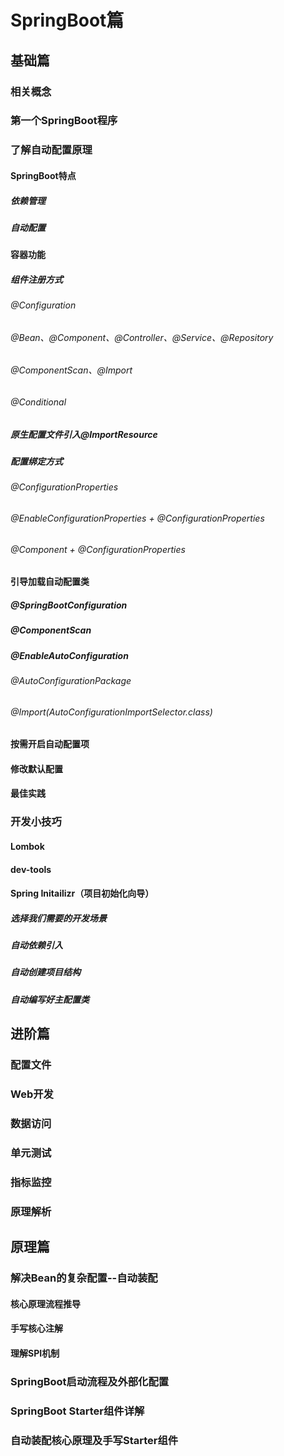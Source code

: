 # SpringBoot篇

## 基础篇

### 相关概念

### 第一个SpringBoot程序

### 了解自动配置原理

#### SpringBoot特点

##### 依赖管理

##### 自动配置

#### 容器功能

##### 组件注册方式

###### @Configuration

###### @Bean、@Component、@Controller、@Service、@Repository

###### @ComponentScan、@Import

###### @Conditional

##### 原生配置文件引入@ImportResource

##### 配置绑定方式

###### @ConfigurationProperties

###### @EnableConfigurationProperties + @ConfigurationProperties

###### @Component + @ConfigurationProperties

#### 引导加载自动配置类

##### @SpringBootConfiguration

##### @ComponentScan

##### @EnableAutoConfiguration

###### @AutoConfigurationPackage

###### @Import(AutoConfigurationImportSelector.class)

#### 按需开启自动配置项

#### 修改默认配置

#### 最佳实践

### 开发小技巧

#### Lombok

#### dev-tools

#### Spring Initailizr（项目初始化向导）

##### 选择我们需要的开发场景

##### 自动依赖引入

##### 自动创建项目结构

##### 自动编写好主配置类

## 进阶篇

### 配置文件

### Web开发

### 数据访问

### 单元测试

### 指标监控

### 原理解析

## 原理篇

### 解决Bean的复杂配置--自动装配

#### 核心原理流程推导

#### 手写核心注解

#### 理解SPI机制

### SpringBoot启动流程及外部化配置

### SpringBoot Starter组件详解

### 自动装配核心原理及手写Starter组件